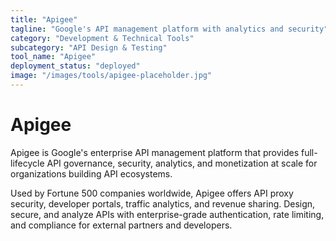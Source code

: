 ```yaml
---
title: "Apigee"
tagline: "Google's API management platform with analytics and security"
category: "Development & Technical Tools"
subcategory: "API Design & Testing"
tool_name: "Apigee"
deployment_status: "deployed"
image: "/images/tools/apigee-placeholder.jpg"
---
```


# Apigee

Apigee is Google's enterprise API management platform that provides full-lifecycle API governance, security, analytics, and monetization at scale for organizations building API ecosystems.

Used by Fortune 500 companies worldwide, Apigee offers API proxy security, developer portals, traffic analytics, and revenue sharing. Design, secure, and analyze APIs with enterprise-grade authentication, rate limiting, and compliance for external partners and developers.